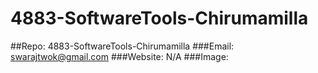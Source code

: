 # 4883-SoftwareTools-Chirumamilla 
##Repo: 4883-SoftwareTools-Chirumamilla
###Email: swarajtwok@gmail.com
###Website: N/A
###Image:
